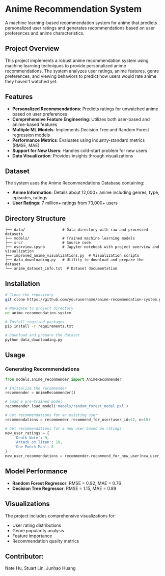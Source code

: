 # Anime Recommendation System

A machine learning-based recommendation system for anime that predicts personalized user ratings and generates recommendations based on user preferences and anime characteristics.

## Project Overview

This project implements a robust anime recommendation system using machine learning techniques to provide personalized anime recommendations. The system analyzes user ratings, anime features, genre preferences, and viewing behaviors to predict how users would rate anime they haven't watched yet.

## Features

- **Personalized Recommendations**: Predicts ratings for unwatched anime based on user preferences
- **Comprehensive Feature Engineering**: Utilizes both user-based and anime-based features
- **Multiple ML Models**: Implements Decision Tree and Random Forest regression models
- **Performance Metrics**: Evaluates using industry-standard metrics (RMSE, MAE)
- **Support for New Users**: Handles cold-start problem for new users
- **Data Visualization**: Provides insights through visualizations

## Dataset

The system uses the Anime Recommendations Database containing:

- **Anime Information**: Details about 12,000+ anime including genres, type, episodes, ratings
- **User Ratings**: 7 million+ ratings from 73,000+ users

## Directory Structure

```
├── data/                 # Data directory with raw and processed datasets
├── models/               # Trained machine learning models
├── src/                  # Source code
├── overview.ipynb        # Jupyter notebook with project overview and visualization
├── improved_anime_visualizations.py  # Visualization scripts
├── data_downloading.py   # Utility to download and prepare the dataset
└── anime_dataset_info.txt  # Dataset documentation
```

## Installation

```bash
# Clone the repository
git clone https://github.com/yourusername/anime-recommendation-system.git

# Navigate to project directory
cd anime-recommendation-system

# Install required packages
pip install -r requirements.txt

# Download and prepare the dataset
python data_downloading.py
```

## Usage

### Generating Recommendations

```python
from models.anime_recommender import AnimeRecommender

# Initialize the recommender
recommender = AnimeRecommender()

# Load a pre-trained model
recommender.load_model('models/random_forest_model.pkl')

# Get recommendations for an existing user
recommendations = recommender.recommend_for_user(user_id=42, n=10)

# Get recommendations for a new user based on ratings
new_user_ratings = {
    'Death Note': 9,
    'Attack on Titan': 10,
    'One Punch Man': 8
}
new_user_recommendations = recommender.recommend_for_new_user(new_user_ratings, n=10)
```

## Model Performance

- **Random Forest Regressor**: RMSE = 0.92, MAE = 0.76
- **Decision Tree Regressor**: RMSE = 1.15, MAE = 0.89

## Visualizations

The project includes comprehensive visualizations for:
- User rating distributions
- Genre popularity analysis
- Feature importance
- Recommendation quality metrics

## Contributor:
Nate Hu, Stuart Lin, Junhao Huang